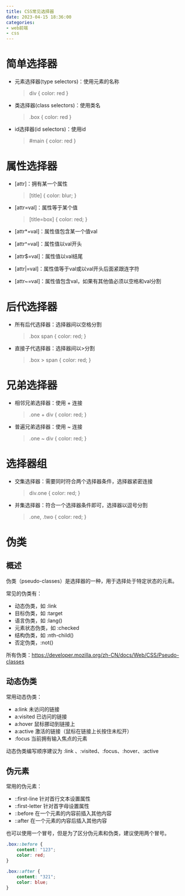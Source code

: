 ```yaml
---
title: CSS常见选择器
date: 2023-04-15 18:36:00
categories: 
- web前端
- css
---
```


# 简单选择器

* 元素选择器(type selectors)：使用元素的名称

  > div { color: red }

* 类选择器(class selectors)：使用类名

  > .box { color: red }

* id选择器(id selectors)：使用id

  > #main { color: red }





# 属性选择器

* [attr]：拥有某一个属性

  > [title] { color: blur; }

* [attr=val]：属性等于某个值

  > [title=box] { color: red; }

* [attr*=val]：属性值包含某一个值val
* [attr^=val]：属性值以val开头
* [attr$=val]：属性值以val结尾
* [attr|=val]：属性值等于val或以val开头后面紧跟连字符
* [attr~=val]：属性值包含val，如果有其他值必须以空格和val分割





# 后代选择器

* 所有后代选择器：选择器间以空格分割

  > .box span { color: red; }

* 直接子代选择器：选择器间以>分割

  > .box > span { color: red; } 





# 兄弟选择器

* 相邻兄弟选择器：使用 + 连接

  > .one + div { color: red; }

* 普遍兄弟选择器：使用 ~ 连接

  > .one ~ div { color: red; }





# 选择器组

* 交集选择器：需要同时符合两个选择器条件，选择器紧密连接

  > div.one { color: red; }

* 并集选择器：符合一个选择器条件即可，选择器以逗号分割

  > .one, .two { color: red; }





# 伪类

## 概述

伪类（pseudo-classes）是选择器的一种，用于选择处于特定状态的元素。

常见的伪类有：

* 动态伪类，如 :link
* 目标伪类，如 :target
* 语言伪类，如 :lang()
* 元素状态伪类，如 :checked
* 结构伪类，如 :nth-child()
* 否定伪类，:not()



所有伪类：https://developer.mozilla.org/zh-CN/docs/Web/CSS/Pseudo-classes





## 动态伪类

常用动态伪类：

* a:link 未访问的链接
* a:visited 已访问的链接
* a:hover 鼠标挪动到链接上
* a:active 激活的链接（鼠标在链接上长按住未松开）
* :focus 当前拥有输入焦点的元素

动态伪类编写顺序建议为  :link 、:visited、:focus、:hover、:active



## 伪元素

常用的伪元素：

* ::first-line  针对首行文本设置属性
* ::first-letter  针对首字母设置属性
* ::before  在一个元素的内容前插入其他内容
* ::after  在一个元素的内容后插入其他内容

也可以使用一个冒号，但是为了区分伪元素和伪类，建议使用两个冒号。

```css
.box::before {
    content: "123";
    color: red;
}

.box::after {
    content: "321";
    color: blue;
}
```



